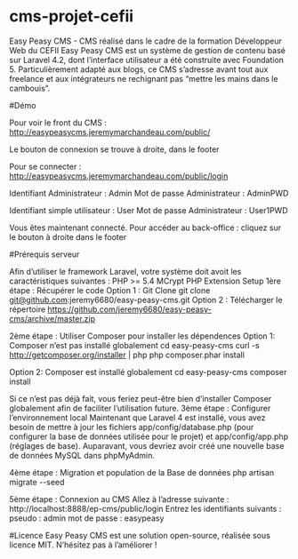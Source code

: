 cms-projet-cefii
================

Easy Peasy CMS - CMS réalisé dans le cadre de la formation Développeur Web du CEFII
Easy Peasy CMS est un système de gestion de contenu basé sur Laravel 4.2, dont l’interface utilisateur a été construite avec Foundation 5. 
Particulièrement adapté aux blogs, ce CMS s’adresse avant tout aux freelance et aux intégrateurs ne rechignant pas “mettre les mains dans le cambouis”.

#Démo

Pour voir le front du CMS : http://easypeasycms.jeremymarchandeau.com/public/

Le bouton de connexion se trouve à droite, dans le footer

Pour se connecter : http://easypeasycms.jeremymarchandeau.com/public/login

Identifiant Administrateur : Admin
Mot de passe Administrateur : AdminPWD

Identifiant simple utilisateur : User
Mot de passe Administrateur : User1PWD

Vous êtes maintenant connecté. Pour accéder au back-office : cliquez sur le bouton à droite dans le footer

#Prérequis serveur

Afin d’utiliser le framework Laravel, votre système doit avoit les caractéristiques suivantes :
PHP >= 5.4
MCrypt PHP Extension
Setup
1ère étape : Récupérer le code
Option 1 : Git Clone
git clone git@github.com:jeremy6680/easy-peasy-cms.git
Option 2 : Télécharger le répertoire
https://github.com/jeremy6680/easy-peasy-cms/archive/master.zip


2ème étape : Utiliser Composer pour installer les dépendences
Option 1: Composer n’est pas installé globalement
cd easy-peasy-cms
curl -s http://getcomposer.org/installer | php
php composer.phar install


Option 2: Composer est installé globalement
cd easy-peasy-cms
composer install


Si ce n’est pas déjà fait, vous feriez peut-être bien d’installer Composer globalement afin de faciliter l’utilisation future.
3ème étape : Configurer l’environnement local
Maintenant que Laravel 4 est installé, vous avez besoin de mettre à jour les fichiers app/config/database.php (pour configurer la base de données utilisée pour le projet) et app/config/app.php (réglages de base).
Auparavant, vous devriez avoir créé une nouvelle base de données MySQL dans phpMyAdmin.

4ème étape : Migration et population de la Base de données
php artisan migrate --seed

5ème étape : Connexion au CMS
Allez à l’adresse suivante : http://localhost:8888/ep-cms/public/login 
Entrez les identifiants suivants :
pseudo : admin
mot de passe : easypeasy

#Licence
Easy Peasy CMS est une solution open-source, réalisée sous licence MIT. N’hésitez pas à l’améliorer !

